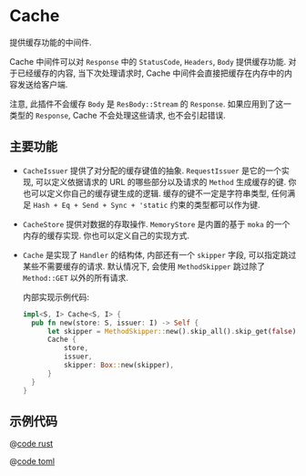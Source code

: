 # Cache

提供缓存功能的中间件. 

Cache 中间件可以对 `Response` 中的 `StatusCode`, `Headers`, `Body` 提供缓存功能. 对于已经缓存的内容, 当下次处理请求时, Cache 中间件会直接把缓存在内存中的内容发送给客户端.

注意, 此插件不会缓存 `Body` 是 `ResBody::Stream` 的 `Response`. 如果应用到了这一类型的 `Response`, Cache 不会处理这些请求, 也不会引起错误.

## 主要功能
* `CacheIssuer` 提供了对分配的缓存键值的抽象. `RequestIssuer` 是它的一个实现, 可以定义依据请求的 URL 的哪些部分以及请求的 `Method` 生成缓存的键. 你也可以定义你自己的缓存键生成的逻辑. 缓存的键不一定是字符串类型, 任何满足 `Hash + Eq + Send + Sync + 'static` 约束的类型都可以作为键.

* `CacheStore` 提供对数据的存取操作. `MemoryStore` 是内置的基于 `moka` 的一个内存的缓存实现. 你也可以定义自己的实现方式.

* `Cache` 是实现了 `Handler` 的结构体, 内部还有一个 `skipper` 字段, 可以指定跳过某些不需要缓存的请求. 默认情况下, 会使用 `MethodSkipper` 跳过除了 `Method::GET` 以外的所有请求.
  
  内部实现示例代码:
  ```rust
  impl<S, I> Cache<S, I> {
    pub fn new(store: S, issuer: I) -> Self {
        let skipper = MethodSkipper::new().skip_all().skip_get(false);
        Cache {
            store,
            issuer,
            skipper: Box::new(skipper),
        }
    }
  }
  ```

## 示例代码

<CodeGroup>
  <CodeGroupItem title="main.rs" active>

@[code rust](../../../../codes/cache-simple/src/main.rs)

  </CodeGroupItem>
  <CodeGroupItem title="Cargo.toml">

@[code toml](../../../../codes/cache-simple/Cargo.toml)

  </CodeGroupItem>
</CodeGroup>